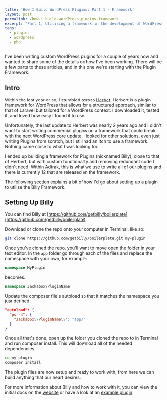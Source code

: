 ```yaml
---
title: 'How I Build WordPress Plugins: Part 1 - Framework'
layout: post
permalink: /how-i-build-wordPress-plugins-framework
excerpt: "Part 1, Utilising a framework in the development of WordPress Plugins. A brief explanation on how I begin rapid development."
tags: 
  - plugins
  - wordpress
  - php
---
```


I've been writing custom WordPress plugins for a couple of years now and wanted to share some of the details on how I've been working. There will be a few parts to these articles, and in this one we're starting with the Plugin Framework.

## Intro

Within the last year or so, I stumbled across [Herbet](http://getherbert.com). Herbert is a plugin framework for WordPress that allows for a structured approach, similar to that of Laravel but tailored for a WordPress context. I downloaded it, tested it, and loved how easy I found it to use.

Unfortunately, the last update to Herbert was nearly 2 years ago and I didn't want to start writing commercial plugins on a framework that could break with the next WordPress core update. I looked for other solutions, even just writing Plugins from scratch, but I still had an itch to use a framework. Nothing came close to what I was looking for.

I ended up building a framework for Plugins (nicknamed Billy), close to that of Herbert, but with custom functionality and removing redundant code I didn't need. Within Adtrak, this is what we use to write all of our plugins and there is currently 12 that are released on the framework.

The following section explains a bit of how I'd go about setting up a plugin to utilise the Billy Framework.

## Setting Up Billy

You can find Billy at [https://github.com/getbilly/boilerplate](https://github.com/getbilly/boilerplate). 

Download or clone the repo onto your computer in Terminal, like so:

```bash
git clone https://github.com/getbilly/boilerplate.git my-plugin
``` 

Once you've cloned the repo, you'll want to move open the folder  in your text editor. In the `app` folder go through each of the files and replace the namespace with your own, for example:

```php
namespace MyPlugin
```

becomes..  

```php
namespace Jackabox\PluginName
```

Update the composer file's autoload so that it matches the namespace you just defined.  
  
```json
"autoload": {
  "psr-4": {
    "Jackabox\\PluginName\\": "app/"
  }
}
```

Once all that's done, open up the folder you cloned the repo to in Terminal and run composer install. This will download all of the needed dependencies.

```bash
cd my-plugin  
composer install
```

The plugin files are now setup and ready to work with, from here we can build anything that our heart desires.

For more information about Billy and how to work with it, you can view the initial docs on the [website](https://getbilly.github.io/website/) or have a look at an [example plugin](https://github.com/getbilly/plugin-examples).

